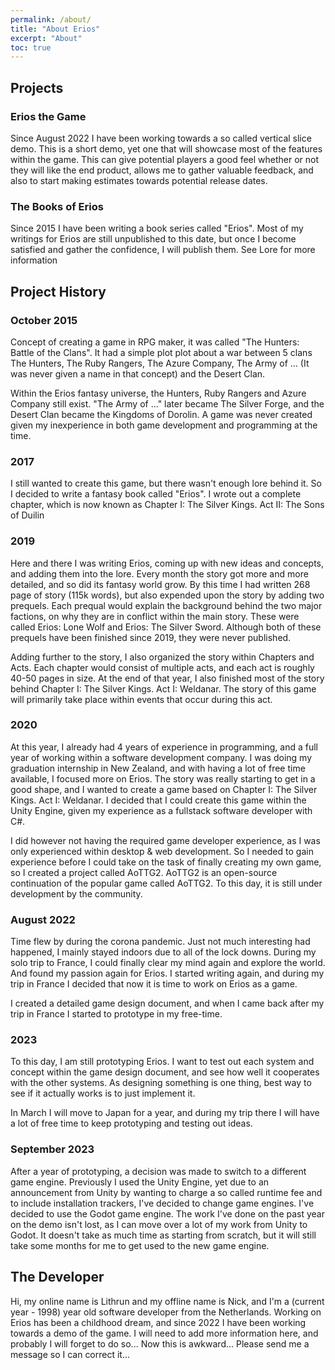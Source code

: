 ```yaml
---
permalink: /about/
title: "About Erios"
excerpt: "About"
toc: true
---
```




## Projects

### Erios the Game

Since August 2022 I have been working towards a so called vertical slice demo. This is a short demo, yet one that will showcase most of the features within the game. This can give potential players a good feel whether or not they will like the end product, allows me to gather valuable feedback, and also to start making estimates towards potential release dates.

### The Books of Erios

Since 2015 I have been writing a book series called "Erios". Most of my writings for Erios are still unpublished to this date, but once I become satisfied and gather the confidence, I will publish them. See Lore for more information

## Project History

### October 2015
Concept of creating a game in RPG maker, it was called "The Hunters: Battle of the Clans". It had a simple plot plot about a war between 5 clans The Hunters, The Ruby Rangers, The Azure Company, The Army of ... (It was never given a name in that concept) and the Desert Clan.

Within the Erios fantasy universe, the Hunters, Ruby Rangers and Azure Company still exist. "The Army of ..." later became The Silver Forge, and the Desert Clan became the Kingdoms of Dorolin. A game was never created given my inexperience in both game development and programming at the time.

### 2017
I still wanted to create this game, but there wasn't enough lore behind it. So I decided to write a fantasy book called "Erios". I wrote out a complete chapter, which is now known as Chapter I: The Silver Kings. Act II: The Sons of Duilin

### 2019
Here and there I was writing Erios, coming up with new ideas and concepts, and adding them into the lore. Every month the story got more and more detailed, and so did its fantasy world grow. By this time I had written 268 page of story (115k words), but also expended upon the story by adding two prequels. Each prequal would explain the background behind the two major factions, on why they are in conflict within the main story. These were called Erios: Lone Wolf and Erios: The Silver Sword. Although both of these prequels have been finished since 2019, they were never published.

Adding further to the story, I also organized the story within Chapters and Acts. Each chapter would consist of multiple acts, and each act is roughly 40-50 pages in size. At the end of that year, I also finished most of the story behind Chapter I: The Silver Kings. Act I: Weldanar. The story of this game will primarily take place within events that occur during this act.

### 2020
At this year, I already had 4 years of experience in programming, and a full year of working within a software development company. I was doing my graduation internship in New Zealand, and with having a lot of free time available, I focused more on Erios. The story was really starting to get in a good shape, and I wanted to create a game based on Chapter I: The Silver Kings. Act I: Weldanar. I decided that I could create this game within the Unity Engine, given my experience as a fullstack software developer with C#.

I did however not having the required game developer experience, as I was only experienced within desktop & web development. So I needed to gain experience before I could take on the task of finally creating my own game, so I created a project called AoTTG2. AoTTG2 is an open-source continuation of the popular game called AoTTG2. To this day, it is still under development by the community.

### August 2022
Time flew by during the corona pandemic. Just not much interesting had happened, I mainly stayed indoors due to all of the lock downs. During my solo trip to France, I could finally clear my mind again and explore the world. And found my passion again for Erios. I started writing again, and during my trip in France I decided that now it is time to work on Erios as a game.

I created a detailed game design document, and when I came back after my trip in France I started to prototype in my free-time.

### 2023
To this day, I am still prototyping Erios. I want to test out each system and concept within the game design document, and see how well it cooperates with the other systems. As designing something is one thing, best way to see if it actually works is to just implement it.

In March I will move to Japan for a year, and during my trip there I will have a lot of free time to keep prototyping and testing out ideas.

### September 2023
After a year of prototyping, a decision was made to switch to a different game engine. Previously I used the Unity Engine, yet due to an announcement from Unity by wanting to charge a so called runtime fee and to include installation trackers, I've decided to change game engines. I've decided to use the Godot game engine. The work I've done on the past year on the demo isn't lost, as I can move over a lot of my work from Unity to Godot. It doesn't take as much time as starting from scratch, but it will still take some months for me to get used to the new game engine.


## The Developer

Hi, my online name is Lithrun and my offline name is Nick, and I'm a (current year - 1998) year old software developer from the Netherlands. Working on Erios has been a childhood dream, and since 2022 I have been working towards a demo of the game. I will need to add more information here, and probably I will forget to do so... Now this is awkward... Please send me a message so I can correct it...